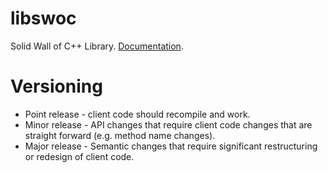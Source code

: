# libswoc
Solid Wall of C++ Library.
[Documentation](http://docs.solidwallofcode.com/libswoc/index.html).

# Versioning

* Point release - client code should recompile and work.
* Minor release - API changes that require client code changes that are straight forward (e.g. method name changes).
* Major release - Semantic changes that require significant restructuring or redesign of client code.
